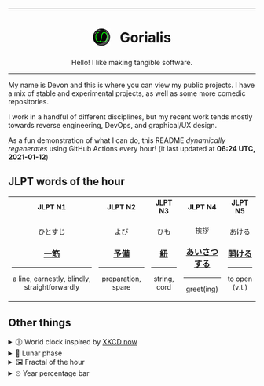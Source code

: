 ***

<h1 align="center">
<sub>
    <img src="readme/resources/avatar.png" height="36">
</sub>
&nbsp;
Gorialis
</h1>
<p align="center">
Hello! I like making tangible software.
</p>

***

My name is Devon and this is where you can view my public projects. I have a mix of stable and experimental projects, as well as some more comedic repositories.

I work in a handful of different disciplines, but my recent work tends mostly towards reverse engineering, DevOps, and graphical/UX design.

As a fun demonstration of what I can do, this README *dynamically regenerates* using GitHub Actions every hour! (it last updated at **06:24 UTC, 2021-01-12**)

<h2>JLPT words of the hour</h2>
<table>
    <tr>
        <th>JLPT N1</th>
        <th>JLPT N2</th>
        <th>JLPT N3</th>
        <th>JLPT N4</th>
        <th>JLPT N5</th>
    </tr>
    <tr>
        <td>
            <p align="center">ひとすじ</p>
            <h3 align="center"><b><a href="https://jisho.org/search/%E4%B8%80%E7%AD%8B">一筋</a></b></h3>
            <hr>
            <p align="center">a line,<wbr> earnestly,<wbr> blindly,<wbr> straightforwardly</p>
        </td>
        <td>
            <p align="center">よび</p>
            <h3 align="center"><b><a href="https://jisho.org/search/%E4%BA%88%E5%82%99">予備</a></b></h3>
            <hr>
            <p align="center">preparation,<wbr> spare</p>
        </td>
        <td>
            <p align="center">ひも</p>
            <h3 align="center"><b><a href="https://jisho.org/search/%E7%B4%90">紐</a></b></h3>
            <hr>
            <p align="center">string,<wbr> cord</p>
        </td>
        <td>
            <p align="center">挨拶</p>
            <h3 align="center"><b><a href="https://jisho.org/search/%E3%81%82%E3%81%84%E3%81%95%E3%81%A4%E3%81%99%E3%82%8B">あいさつする</a></b></h3>
            <hr>
            <p align="center">greet(ing)</p>
        </td>
        <td>
            <p align="center">あける</p>
            <h3 align="center"><b><a href="https://jisho.org/search/%E9%96%8B%E3%81%91%E3%82%8B">開ける</a></b></h3>
            <hr>
            <p align="center">to open (v.t.)</p>
        </td>
    </tr>
</table>

<h2>Other things</h2>
<details>
<summary>🕕  World clock inspired by <a href="https://xkcd.com/now">XKCD now</a></summary>

> <img src="generated/now.png" width="512">

</details>
<details>
<summary>🌙 Lunar phase</summary>

The moon is approximately 98.85% through its phase ().

</details>
<details>
<summary>&#x1f5bc; Fractal of the hour</summary>

> <img src="generated/fractal.png" width="512">

</details>
<details>
<summary>&#x23f2; Year percentage bar</summary>
<pre><code>2021 [▁▁▁▁▁▁▁▁▁▁▁▁▁▁▁▁▁▁▁▁] 3.09%</code></pre>
</details>
